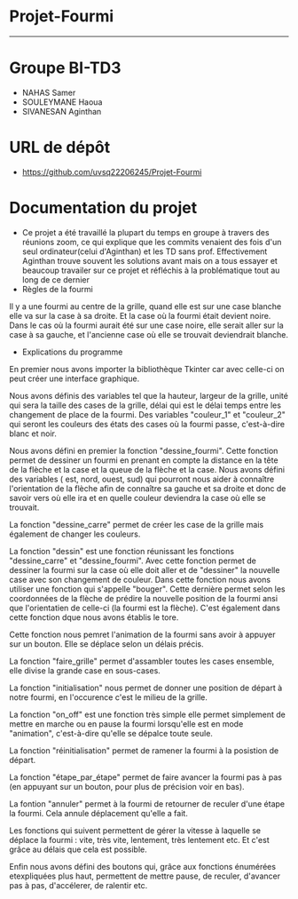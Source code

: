 # Projet-Fourmi
---

#  Groupe BI-TD3
* NAHAS Samer
* SOULEYMANE Haoua
* SIVANESAN Aginthan

# URL de dépôt
* https://github.com/uvsq22206245/Projet-Fourmi

# Documentation du projet
* Ce projet a été travaillé la plupart du temps en groupe à travers des réunions zoom, ce qui explique que les commits venaient des fois d'un seul ordinateur(celui d'Aginthan) et les TD sans prof. Effectivement Aginthan trouve souvent les solutions avant mais on a tous essayer et beaucoup travailer sur ce projet et réfléchis à la problématique tout au long de ce dernier 
* Règles de la fourmi
 
Il y a une fourmi au centre de la grille, quand elle est sur une case blanche elle va sur la case à sa droite. Et la case où la fourmi était devient noire. Dans le cas où la fourmi aurait été sur une case noire, elle serait aller sur la case à sa gauche, et l'ancienne case où elle se trouvait deviendrait blanche.

* Explications du programme

 En premier nous avons importer la bibliothèque Tkinter car avec celle-ci on peut créer une interface graphique.
 
 Nous avons définis des variables tel que la hauteur, largeur de la grille, unité qui sera la taille des cases de la grille, délai qui est le délai temps entre les changement de place de la fourmi. Des variables "couleur_1" et "couleur_2" qui seront les couleurs des états des cases où la fourmi passe, c'est-à-dire blanc et noir.
 
 Nous avons défini en premier la fonction "dessine_fourmi". Cette fonction permet de dessiner un fourmi en prenant en compte la distance en la tête de la flèche et la case et la queue de la flèche et la case. Nous avons défini des variables ( est, nord, ouest, sud) qui pourront nous aider à connaître l'orientation de la flèche afin de connaître sa gauche et sa droite et donc de savoir vers où elle ira et en quelle couleur deviendra la case où elle se trouvait.
 
 La fonction "dessine_carre" permet de créer les case de la grille mais également de changer les couleurs. 
 
 La fonction "dessin" est une fonction réunissant les fonctions "dessine_carre" et "dessine_fourmi". Avec cette fonction permet de dessiner la fourmi sur la case où elle doit aller et de "dessiner" la nouvelle case avec son changement de couleur. Dans cette fonction nous avons utiliser une fonction qui s'appelle "bouger". Cette dernière permet selon les coordonnées de la flèche de prédire la nouvelle position de la fourmi ansi que l'orientatien de celle-ci (la fourmi est la flèche).
C'est également dans cette fonction dque nous avons établis le tore.
 
 Cette fonction nous pemret l'animation de la fourmi sans avoir à appuyer sur un bouton. Elle se déplace selon un délais précis.
 
 La fonction "faire_grille" permet d'assambler toutes les cases ensemble, elle divise la grande case en sous-cases.
 
 La fonction "initialisation" nous permet de donner une position de départ à notre fourmi, en l'occurence c'est le milieu de la grille.
 
 La fonction "on_off" est une fonction très simple elle permet simplement de mettre en marche ou en pause la fourmi lorsqu'elle est en mode "animation", c'est-à-dire qu'elle se dépalce toute seule.

 La fonction "réinitialisation" permet de ramener la fourmi à la posistion de départ.
 
 La fonction "étape_par_étape" permet de faire avancer la fourmi pas à pas (en appuyant sur un bouton, pour plus de précision voir en bas).
 
 La fontion "annuler" permet à la fourmi de retourner de reculer d'une étape la fourmi. Cela annule déplacement qu'elle a fait.
 
 Les fonctions qui suivent permettent de gérer la vitesse à laquelle se déplace la fourmi :  vite, très vite, lentement, très lentement etc. Et c'est grâce au délais que cela est possible.
 
 Enfin nous avons défini des boutons qui, grâce aux fonctions énumérées etexpliquées plus haut, permettent de mettre pause, de reculer, d'avancer pas à pas, d'accélerer, de ralentir etc.
